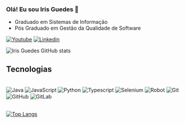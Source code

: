 ### Olá! Eu sou Iris Guedes 👋

- Graduado em Sistemas de Informação
- Pós Graduado em Gestão da Qualidade de Software

[![Youtube](https://img.shields.io/badge/YouTube-FF0000?style=for-the-badge&logo=youtube&logoColor=white)](https://www.youtube.com/@irisguedes4995)
[![Linkedin](https://img.shields.io/badge/LinkedIn-0077B5?style=for-the-badge&logo=linkedin&logoColor=white)](https://www.linkedin.com/in/irisguedes)

![Iris Guedes GitHub stats](https://github-readme-stats.vercel.app/api?username=wirisguedes&show_icons=true&theme=merko)



## Tecnologias

<div style="display: inline_block"><br/>
<img align="center" alt="Java" src="https://img.shields.io/badge/Java-ED8B00?style=for-the-badge&logo=openjdk&logoColor=white" />
<img align="center" alt="JavaScript" src="https://img.shields.io/badge/JavaScript-F7DF1E?style=for-the-badge&logo=javascript&logoColor=black" />
<img align="center" alt="Python" src="https://img.shields.io/badge/Python-14354C?style=for-the-badge&logo=python&logoColor=white" />
<img align="center" alt="Typescript" src="https://img.shields.io/badge/TypeScript-007ACC?style=for-the-badge&logo=typescript&logoColor=white" />
<img align="center" alt="Selenium" src="https://img.shields.io/badge/Selenium-43B02A.svg?style=for-the-badge&logo=Selenium&logoColor=white" />
  <img align="center" alt="Robot" src="https://img.shields.io/badge/Robot%20Framework-000000.svg?style=for-the-badge&logo=Robot-Framework&logoColor=white" />
<img align="center" alt="Git" src="https://img.shields.io/badge/Git-F05032.svg?style=for-the-badge&logo=Git&logoColor=white" />
<img align="center" alt="GitHub" src="https://img.shields.io/badge/GitHub-181717.svg?style=for-the-badge&logo=GitHub&logoColor=white" />
<img align="center" alt="GitLab" src="https://img.shields.io/badge/GitLab-FC6D26.svg?style=for-the-badge&logo=GitLab&logoColor=white" />

</div><br/>

[![Top Langs](https://github-readme-stats.vercel.app/api/top-langs/?username=wirisguedes)](https://github.com/anuraghazra/github-readme-stats)
